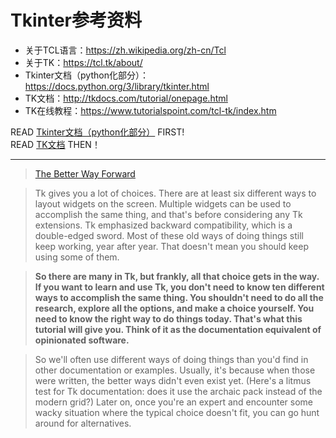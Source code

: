 # Tkinter参考资料

* 关于TCL语言：https://zh.wikipedia.org/zh-cn/Tcl
* 关于TK：https://tcl.tk/about/
* Tkinter文档（python化部分）：https://docs.python.org/3/library/tkinter.html
* TK文档：http://tkdocs.com/tutorial/onepage.html
* TK在线教程：https://www.tutorialspoint.com/tcl-tk/index.htm


READ [Tkinter文档（python化部分）](https://docs.python.org/3/library/tkinter.html) FIRST!  
READ [TK文档](http://tkdocs.com/tutorial/onepage.html) THEN！

---

>[The Better Way Forward](http://tkdocs.com/tutorial/onepage.html)

>Tk gives you a lot of choices. There are at least six different ways to layout widgets on the screen. Multiple widgets can be used to accomplish the same thing, and that's before considering any Tk extensions. Tk emphasized backward compatibility, which is a double-edged sword. Most of these old ways of doing things still keep working, year after year. That doesn't mean you should keep using some of them.

>**So there are many in Tk, but frankly, all that choice gets in the way. If you want to learn and use Tk, you don't need to know ten different ways to accomplish the same thing. You shouldn't need to do all the research, explore all the options, and make a choice yourself. You need to know the right way to do things today. That's what this tutorial will give you. Think of it as the documentation equivalent of opinionated software.**

>So we'll often use different ways of doing things than you'd find in other documentation or examples. Usually, it's because when those were written, the better ways didn't even exist yet. (Here's a litmus test for Tk documentation: does it use the archaic pack instead of the modern grid?) Later on, once you're an expert and encounter some wacky situation where the typical choice doesn't fit, you can go hunt around for alternatives.